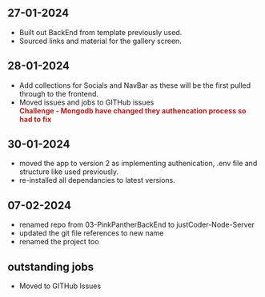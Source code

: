 <style>
    em { color: firebrick; font-weight: bold; font-style: normal; display: block; }
</style>

## 27-01-2024
- Built out BackEnd from template previously used.
- Sourced links and material for the gallery screen.

## 28-01-2024
- Add collections for Socials and NavBar as these will be the first pulled through to the frontend.
- Moved issues and jobs to GITHub issues
_Challenge - Mongodb have changed they authencation process so had to fix_

## 30-01-2024
- moved the app to version 2 as implementing authenication, .env file and structure like used previously.
- re-installed all dependancies to latest versions.

## 07-02-2024
- renamed repo from 03-PinkPantherBackEnd to justCoder-Node-Server
- updated the git file references to new name
- renamed the project too

## outstanding jobs
- Moved to GITHub Issues
